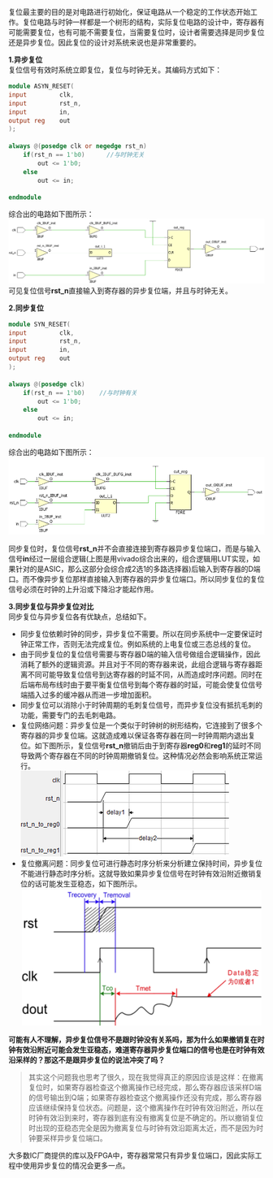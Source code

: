 
复位最主要的目的是对电路进行初始化，保证电路从一个稳定的工作状态开始工作。复位电路与时钟一样都是一个树形的结构，实际复位电路的设计中，寄存器有可能需要复位，也有可能不需要复位，当需要复位时，设计者需要选择是同步复位还是异步复位。因此复位的设计对系统来说也是非常重要的。

**1.异步复位**  
复位信号有效时系统立即复位，复位与时钟无关。其编码方式如下：
```verilog
module ASYN_RESET(
input         clk,
input         rst_n,
input         in,
output reg    out
);

always @(posedge clk or negedge rst_n)
	if(rst_n == 1'b0)      //与时钟无关
		out <= 1'b0;
    else
		out <= in;

endmodule
```
综合出的电路如下图所示：   
![异步复位](https://raw.githubusercontent.com/zhxiaoq9/WeChat/master/ClassicalCircuitDesign_RESET/images/asyn_reset.PNG "异步复位")     
可见复位信号**rst_n**直接输入到寄存器的异步复位端，并且与时钟无关。

**2.同步复位**  
```verilog
module SYN_RESET(
input         clk,
input         rst_n,
input         in,
output reg    out
);

always @(posedge clk)
	if(rst_n == 1'b0)    //与时钟有关
		out <= 1'b0;
    else
		out <= in;

endmodule

```
综合出的电路如下图所示：   
![同步复位](https://raw.githubusercontent.com/zhxiaoq9/WeChat/master/ClassicalCircuitDesign_RESET/images/syn_reset.PNG "同步复位")    

同步复位时，复位信号**rst_n**并不会直接连接到寄存器异步复位端口，而是与输入信号**in**经过一层组合逻辑(上图是用vivado综合出来的，组合逻辑用LUT实现，如果针对的是ASIC，那么这部分会综合成2选1的多路选择器)后输入到寄存器的D端口。而不像异步复位那样直接输入到寄存器的异步复位端口。所以同步复位的复位信号必须在时钟的上升沿或下降沿才能起作用。


**3.同步复位与异步复位对比**  
同步复位与异步复位各有优缺点，总结如下。

* 同步复位依赖时钟的同步，异步复位不需要。所以在同步系统中一定要保证时钟正常工作，否则无法完成复位。例如系统的上电复位或三态总线的复位。  
* 由于同步复位的复位信号需要与寄存器D端的输入信号做组合逻辑操作，因此消耗了额外的逻辑资源。并且对于不同的寄存器来说，此组合逻辑与寄存器距离不同可能导致复位信号到达寄存器的时延不同，从而造成时序问题。同时在后端布局布线时由于要平衡复位信号到每个寄存器的时延，可能会使复位信号端插入过多的缓冲器从而进一步增加面积。
* 同步复位可以消除小于时钟周期的毛刺复位信号，而异步复位没有抵抗毛刺的功能，需要专门的去毛刺电路。
* 复位网络问题：异步复位是一个类似于时钟树的树形结构，它连接到了很多个寄存器的异步复位端。这就造成难以保证各寄存器在同一时钟周期内退出复位。如下图所示，复位信号**rst_n**撤销后由于到寄存器**reg0**和**reg1**的延时不同导致两个寄存器在不同的时钟周期撤销复位。这种情况必然会影响系统正常运行。   
![撤销复位](https://raw.githubusercontent.com/zhxiaoq9/WeChat/master/ClassicalCircuitDesign_RESET/images/timing.PNG "撤销复位")    
* 复位撤离问题：同步复位可进行静态时序分析来分析建立保持时间，异步复位不能进行静态时序分析。这就导致如果异步复位信号在时钟有效沿附近撤销复位的话可能发生亚稳态，如下图所示。   
![撤销复位发生亚稳态](https://raw.githubusercontent.com/zhxiaoq9/WeChat/master/ClassicalCircuitDesign_RESET/images/metastable.PNG "撤销复位发生亚稳态")   

**可能有人不理解，异步复位信号不是跟时钟没有关系吗，那为什么如果撤销复在时钟有效沿附近可能会发生亚稳态，难道寄存器异步复位端口的信号也是在时钟有效沿采样的？那这不是跟异步复位的说法冲突了吗？**    
>其实这个问题我也思考了很久，现在我觉得真正的原因应该是这样：在撤离复位时，如果寄存器检查这个撤离操作已经完成，那么寄存器应该采样D端的信号输出到Q端；如果寄存器检查这个撤离操作还没有完成，那么寄存器应该继续保持复位状态。问题是，这个撤离操作在时钟有效沿附近，所以在时钟有效沿到来时，寄存器到底有没有撤离复位是不确定的。所以撤销复位时出现的亚稳态完全是因为撤离复位与时钟有效沿距离太近，而不是因为时钟要采样异步复位端口。


大多数IC厂商提供的库以及FPGA中，寄存器常常只有异步复位端口，因此实际工程中使用异步复位的情况会更多一点。